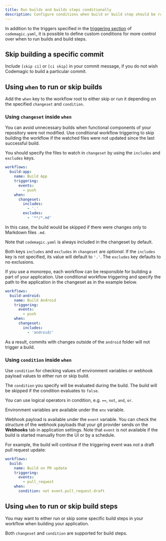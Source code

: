 ```yaml
---
title: Run builds and builds steps conditionally
description: Configure conditions when build or build step should be run
---
```


In addition to the triggers specified in the [triggering section](/yaml/yaml-getting-started/#triggering) of `codemagic.yaml`, it is possible to define custom conditions for more control over when to run builds and build steps.

## Skip building a specific commit

Include `[skip ci]` or `[ci skip]` in your commit message, if you do not wish Codemagic to build a particular commit.

## Using `when` to run or skip builds

Add the `when` key to the workflow root to either skip or run it depending on the specified `changeset` and `condition`.

### Using `changeset` inside `when`

You can avoid unnecessary builds when functional components of your repository were not modified. Use conditional workflow triggering to skip building the workflow if the watched files were not updated since the last successful build.

You should specify the files to watch in `changeset` by using the `includes` and `excludes` keys.

```yaml
workflows:
  build-app:
    name: Build App
    triggering:
      events:
        - push
    when:
      changeset:
        includes:
          - '.'
        excludes:
          - '**/*.md'
```

In this case, the build would be skipped if there were changes only to Markdown files `.md`.

Note that `codemagic.yaml` is always included in the changeset by default.

Both keys `includes` and `excludes` in `changeset` are *optional*. If the `includes` key is not specified, its value will default to `'.'`. The `excludes` key defaults to no exclusions.

If you use a monorepo, each workflow can be responsible for building a part of your application. Use conditional workflow triggering and specify the path to the application in the changeset as in the example below.

```yaml
workflows:
  build-android:
    name: Build Android
    triggering:
      events:
        - push
    when:
      changeset:
        includes:
          - 'android/'
```

As a result, commits with changes outside of the `android` folder will not trigger a build.

### Using `condition` inside `when`

Use `condition` for checking values of environment variables or webhook payload values to either run or skip build.

The `condition` you specify will be evaluated during the build. The build will be skipped if the condition evaluates to `false`.

You can use logical operators in condition, e.g. `==`, `not`, `and`, `or`.

Environment variables are available under the `env` variable.

Webhook payload is available under the `event` variable. You can check the structure of the webhook payloads that your git provider sends on the **Webhooks** tab in application settings. Note that `event` is not available if the build is started manually from the UI or by a schedule.

For example, the build will continue if the triggering event was *not* a draft pull request update:

```yaml
workflows:
  build:
    name: Build on PR update
    triggering:
      events:
        - pull_request
    when:
      condition: not event.pull_request.draft
```

## Using `when` to run or skip build steps

You may want to either run or skip some specific build steps in your workflow when building your application.

Both `changeset` and `condition` are supported for build steps.

